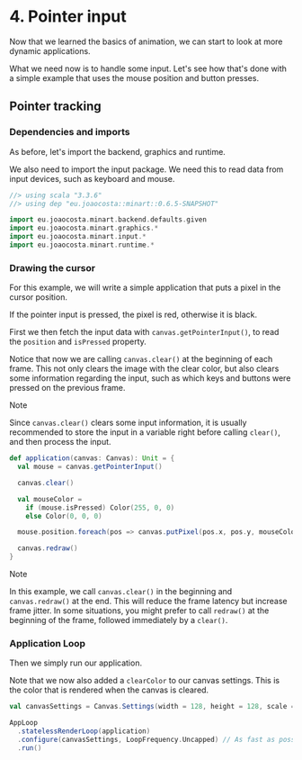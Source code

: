 # 4. Pointer input

Now that we learned the basics of animation, we can start to look at more dynamic applications.

What we need now is to handle some input. Let's see how that's done with a simple example that uses the mouse position and button presses.

## Pointer tracking

### Dependencies and imports

As before, let's import the backend, graphics and runtime.

We also need to import the input package. We need this to read data from input devices, such as keyboard and mouse.

```scala
//> using scala "3.3.6"
//> using dep "eu.joaocosta::minart::0.6.5-SNAPSHOT"

import eu.joaocosta.minart.backend.defaults.given
import eu.joaocosta.minart.graphics.*
import eu.joaocosta.minart.input.*
import eu.joaocosta.minart.runtime.*
```

### Drawing the cursor

For this example, we will write a simple application that puts a pixel in the cursor position.

If the pointer input is pressed, the pixel is red, otherwise it is black.

First we then fetch the input data with `canvas.getPointerInput()`, to read the `position` and `isPressed` property.

Notice that now we are calling `canvas.clear()` at the beginning of each frame.
This not only clears the image with the clear color, but also clears some information regarding the input, such as which keys and buttons were pressed on the previous frame.

> [!NOTE]
> Since `canvas.clear()` clears some input information, it is usually recommended to store the input in a variable right before calling `clear()`,
> and then process the input.

```scala
def application(canvas: Canvas): Unit = {
  val mouse = canvas.getPointerInput()

  canvas.clear()

  val mouseColor =
    if (mouse.isPressed) Color(255, 0, 0)
    else Color(0, 0, 0)

  mouse.position.foreach(pos => canvas.putPixel(pos.x, pos.y, mouseColor))

  canvas.redraw()
}
```

> [!NOTE]
> In this example, we call `canvas.clear()` in the beginning and `canvas.redraw()` at the end.
> This will reduce the frame latency but increase frame jitter. In some situations, you might prefer to call
> `redraw()` at the beginning of the frame, followed immediately by a `clear()`.


### Application Loop

Then we simply run our application.

Note that we now also added a `clearColor` to our canvas settings. This is the color that is rendered when the canvas is cleared.

```scala
val canvasSettings = Canvas.Settings(width = 128, height = 128, scale = Some(4), clearColor = Color(255, 255, 255))

AppLoop
  .statelessRenderLoop(application)
  .configure(canvasSettings, LoopFrequency.Uncapped) // As fast as possible
  .run()
```
